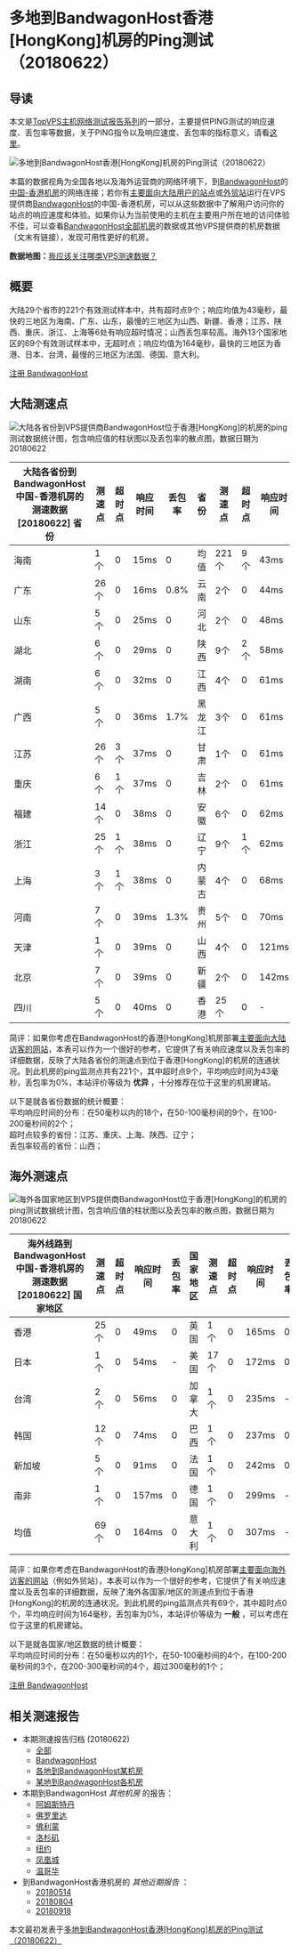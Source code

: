 #  多地到BandwagonHost香港[HongKong]机房的Ping测试（20180622） 

## 导读

本文是[TopVPS主机网络测试报告系列](https://vps123.top/pingtest)的一部分，主要提供PING测试的响应速度、丢包率等数据，关于PING指令以及响应速度、丢包率的指标意义，请看[这里](https://vps123.top/what-is-ping.html)。

![多地到BandwagonHost香港\[HongKong\]机房的Ping测试（20180622）](/images/thumbnails/to_bwg_HongKong.png)

本篇的数据视角为全国各地以及海外运营商的网络环境下，到[BandwagonHost](https://vps123.top/go/bwg)的[中国-香港机房](https://vps123.top/bandwagon-facilities.html#hongkong)的网络连接；若你有[主要面向大陆用户的站点](https://vps123.top/website-for-mainland-users.html)或[外贸站](https://vps123.top/website-for-internation-trade.html)运行在VPS提供商[BandwagonHost](https://vps123.top/go/bwg)的中国-香港机房，可以从这些数据中了解用户访问你的站点的响应速度和体验。如果你认为当前使用的主机在主要用户所在地的访问体验不佳，可以查看[BandwagonHost全部机房](/bandwagon/isp/china/20180622-bandwagon-isp-china.md)的数据或其他VPS提供商的机房数据（文末有链接），发现可用性更好的机房。

**数据地图：**[我应该关注哪类VPS测速数据？](https://vps123.top/find-pingtest-data-you-need.html)

## 概要

大陆29个省市的221个有效测试样本中，共有超时点9个；响应均值为43毫秒，最快的三地区为海南、广东、山东，最慢的三地区为山西、新疆、香港；江苏、陕西、重庆、浙江、上海等6处有响应超时情况；山西丢包率较高。海外13个国家地区的69个有效测试样本中，无超时点；响应均值为164毫秒，最快的三地区为香港、日本、台湾，最慢的三地区为法国、德国、意大利。

[注册 BandwagonHost](https://vps123.top/go/bwg/_btn1)

## 大陆测速点

![大陆各省份到VPS提供商BandwagonHost位于香港\[HongKong\]的机房的ping测试数据统计图，包含响应值的柱状图以及丢包率的散点图，数据日期为20180622](/images/pingtests/bwg_20180622/plot_idc_bwg_china-hongkong_20180622_mainland.png)

大陆各省份到BandwagonHost中国-香港机房的测速数据 [20180622] 省份 | 测速点 | 超时点 | 响应时间 | 丢包率 | 省份 | 测速点 | 超时点 | 响应时间 | 丢包率  
---|---|---|---|---|---|---|---|---|---  
海南 | 1个 | 0 | 15ms | 0 | 均值 | 221个 | 9个 | 43ms | 0.4%  
广东 | 26个 | 0 | 16ms | 0.8% | 云南 | 2个 | 0 | 44ms | 0  
山东 | 5个 | 0 | 25ms | 0 | 河北 | 2个 | 0 | 48ms | 0  
湖北 | 6个 | 0 | 29ms | 0 | 陕西 | 9个 | 2个 | 58ms | 0  
湖南 | 6个 | 0 | 32ms | 0 | 江西 | 4个 | 0 | 61ms | 1.1%  
广西 | 5个 | 0 | 36ms | 1.7% | 黑龙江 | 3个 | 0 | 61ms | 0  
江苏 | 26个 | 3个 | 37ms | 0 | 甘肃 | 1个 | 0 | 61ms | 0  
重庆 | 6个 | 1个 | 37ms | 0 | 吉林 | 2个 | 0 | 61ms | 0  
福建 | 14个 | 0 | 38ms | 0 | 安徽 | 6个 | 0 | 62ms | 0  
浙江 | 25个 | 1个 | 38ms | 0 | 辽宁 | 9个 | 1个 | 62ms | 1.7%  
上海 | 3个 | 1个 | 38ms | 0 | 内蒙古 | 4个 | 0 | 68ms | 0  
河南 | 7个 | 0 | 39ms | 1.3% | 贵州 | 5个 | 0 | 70ms | 0  
天津 | 1个 | 0 | 39ms | 0 | 山西 | 4个 | 0 | 121ms | 10.0%  
北京 | 7个 | 0 | 39ms | 0 | 新疆 | 2个 | 0 | 142ms | 0  
四川 | 5个 | 0 | 40ms | 0 | 香港 | 25个 | 0 | - | -  
  
简评：如果你考虑在BandwagonHost的香港[HongKong]机房部署[主要面向大陆访客的网站](website-for-mainland-users.html)，本表可以作为一个很好的参考，它提供了有关响应速度以及丢包率的详细数据，反映了大陆各省份的测速点到位于香港[HongKong]的机房的连通状况。到此机房的ping监测点共有221个，其中超时点9个，平均响应时间为43毫秒，丢包率为0%，本站评价等级为 **优异** ，十分推荐在位于这里的机房建站。

以下是就各省份数据的统计概要：  
平均响应时间的分布：在50毫秒以内的18个，在50-100毫秒间的9个，在100-200毫秒间的2个；  
超时点较多的省份：江苏、重庆、上海、陕西、辽宁；  
丢包率较高的省份：山西；

## 海外测速点

![海外各国家地区到VPS提供商BandwagonHost位于香港\[HongKong\]的机房的ping测试数据统计图，包含响应值的柱状图以及丢包率的散点图，数据日期为20180622](/images/pingtests/bwg_20180622/plot_idc_bwg_china-hongkong_20180622_overseas.png)

海外线路到BandwagonHost中国-香港机房的测速数据 [20180622] 国家地区 | 测速点 | 超时点 | 响应时间 | 丢包率 | 国家地区 | 测速点 | 超时点 | 响应时间 | 丢包率  
---|---|---|---|---|---|---|---|---|---  
香港 | 25个 | 0 | 49ms | 0 | 英国 | 1个 | 0 | 165ms | 0  
日本 | 1个 | 0 | 54ms | - | 美国 | 17个 | 0 | 172ms | 0  
台湾 | 2个 | 0 | 56ms | 0 | 加拿大 | 1个 | 0 | 235ms | -  
韩国 | 12个 | 0 | 74ms | 0 | 巴西 | 1个 | 0 | 237ms | 0  
新加坡 | 5个 | 0 | 91ms | 0 | 法国 | 1个 | 0 | 242ms | 0  
南非 | 1个 | 0 | 157ms | 0 | 德国 | 1个 | 0 | 299ms | -  
均值 | 69个 | 0 | 164ms | 0 | 意大利 | 1个 | 0 | 307ms | -  
  
简评：如果你考虑在BandwagonHost的香港[HongKong]机房部署[主要面向海外访客的网站](https://vps123.top/website-for-internation-trade.html)（例如外贸站），本表可以作为一个很好的参考，它提供了有关响应速度以及丢包率的详细数据，反映了海外各国家/地区的测速点到位于香港[HongKong]的机房的连通状况。到此机房的ping监测点共有69个，其中超时点0个，平均响应时间为164毫秒，丢包率为0%，本站评价等级为 **一般** ，可以考虑在位于这里的机房建站。

以下是就各国家/地区数据的统计概要：  
平均响应时间的分布：在50毫秒以内的1个，在50-100毫秒间的4个，在100-200毫秒间的3个，在200-300毫秒间的4个，超过300毫秒的1个；

[注册 BandwagonHost](https://vps123.top/go/bwg/_btn2)

## 相关测速报告

  * 本期测速报告归档 (20180622) 
    * [全部](https://vps123.top/pingtests/20180622 "本期各VPS提供商全部测速报告")
    * [BandwagonHost](https://vps123.top/pingtests/idc-bandwagon/20180622 "本期BandwagonHost的全部测速报告")
    * [各地到BandwagonHost某机房](https://vps123.top/pingtests/idc-bandwagon/isp-global/20180622 "以BandwagonHost某机房为关注对象的视角，横向比较大陆各省份、海外各国家地区")
    * [某地到BandwagonHost各机房](https://vps123.top/pingtests/idc-bandwagon/facility-all/20180622 "以大陆某省份为关注对象的视角，横向比较BandwagonHost各机房")
  * 本期到BandwagonHost _其他机房_ 的报告： 
    * [阿姆斯特丹](/bandwagon/idc/amsterdam/20180622-bandwagon-idc-amsterdam.md "多地到BandwagonHost阿姆斯特丹机房的Ping测试 20180622")
    * [佛罗里达](/bandwagon/idc/florida/20180622-bandwagon-idc-florida.md "多地到BandwagonHost佛罗里达机房的Ping测试 20180622")
    * [佛利蒙](/bandwagon/idc/fremont/20180622-bandwagon-idc-fremont.md "多地到BandwagonHost佛利蒙机房的Ping测试 20180622")
    * [洛杉矶](/bandwagon/idc/losangeles/20180622-bandwagon-idc-losangeles.md "多地到BandwagonHost洛杉矶机房的Ping测试 20180622")
    * [纽约](/bandwagon/idc/newyork/20180622-bandwagon-idc-newyork.md "多地到BandwagonHost纽约机房的Ping测试 20180622")
    * [凤凰城](/bandwagon/idc/phoenix/20180622-bandwagon-idc-phoenix.md "多地到BandwagonHost凤凰城机房的Ping测试 20180622")
    * [温哥华](/bandwagon/idc/vancouver/20180622-bandwagon-idc-vancouver.md "多地到BandwagonHost温哥华机房的Ping测试 20180622")
  * 到BandwagonHost香港机房的 _其他近期报告_ ： 
    * [20180514](/bandwagon/idc/hongkong/20180514-bandwagon-idc-hongkong.md "多地到BandwagonHost香港机房的Ping测试 20180514")
    * [20180804](/bandwagon/idc/hongkong/20180804-bandwagon-idc-hongkong.md "多地到BandwagonHost香港机房的Ping测试 20180804")
    * [20180918](/bandwagon/idc/hongkong/20180918-bandwagon-idc-hongkong.md "多地到BandwagonHost香港机房的Ping测试 20180918")



本文最初发表于[多地到BandwagonHost香港[HongKong]机房的Ping测试（20180622）](https://vps123.top/pingtest/20180622-bandwagon-idc-hongkong.html)
